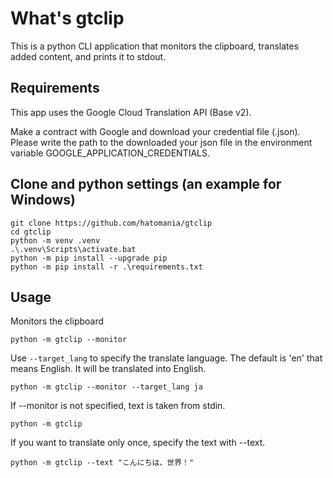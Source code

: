 # What's gtclip

This is a python CLI application that monitors the clipboard, translates added content, and prints it to stdout.

## Requirements

This app uses the Google Cloud Translation API (Base v2).

Make a contract with Google and download your credential file (.json).
Please write the path to the downloaded your json file in the environment variable GOOGLE_APPLICATION_CREDENTIALS.

## Clone and python settings (an example for Windows)

```batchfile
git clone https://github.com/hatomania/gtclip
cd gtclip
python -m venv .venv
.\.venv\Scripts\activate.bat
python -m pip install --upgrade pip
python -m pip install -r .\requirements.txt
```

## Usage

Monitors the clipboard

```batchfile
python -m gtclip --monitor
```

Use ```--target_lang``` to specify the translate language. The default is 'en' that means English. It will be translated into English.

```batchfile
python -m gtclip --monitor --target_lang ja
```

If --monitor is not specified, text is taken from stdin.

```batchfile
python -m gtclip
```

If you want to translate only once, specify the text with --text.

```batchfile
python -m gtclip --text "こんにちは、世界！"
```
